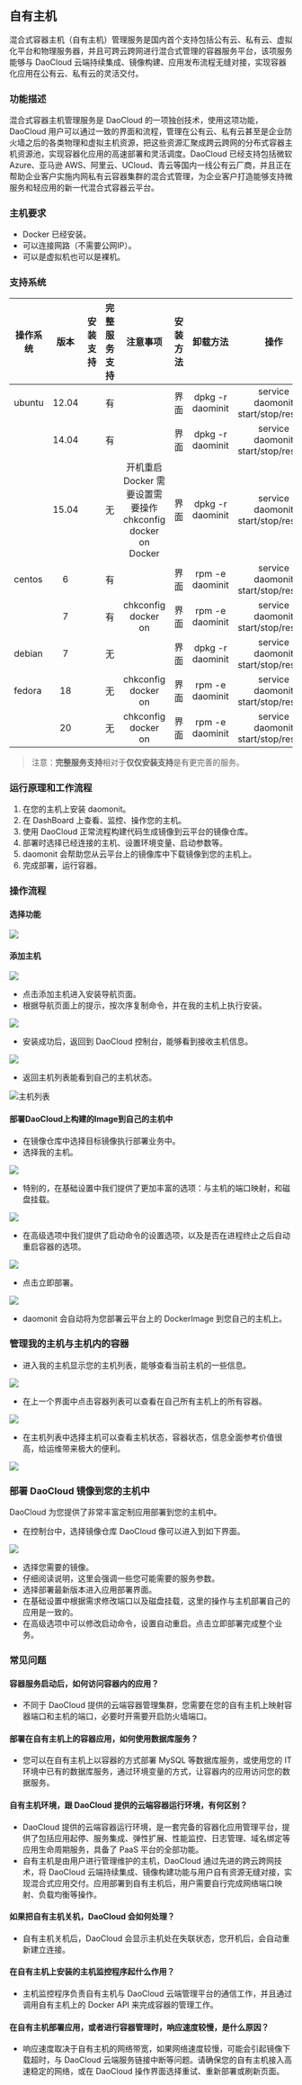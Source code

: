 ## 自有主机

混合式容器主机（自有主机）管理服务是国内首个支持包括公有云、私有云、虚拟化平台和物理服务器，并且可跨云跨网进行混合式管理的容器服务平台，该项服务能够与 DaoCloud 云端持续集成、镜像构建、应用发布流程无缝对接，实现容器化应用在公有云、私有云的灵活交付。

### 功能描述

混合式容器主机管理服务是 DaoCloud 的一项独创技术，使用这项功能，DaoCloud 用户可以通过一致的界面和流程，管理在公有云、私有云甚至是企业防火墙之后的各类物理和虚拟主机资源，把这些资源汇聚成跨云跨网的分布式容器主机资源池，实现容器化应用的高速部署和灵活调度。DaoCloud 已经支持包括微软 Azure、亚马逊 AWS、阿里云、UCloud、青云等国内一线公有云厂商，并且正在帮助企业客户实施内网私有云容器集群的混合式管理，为企业客户打造能够支持微服务和轻应用的新一代混合式容器云平台。

### 主机要求
* Docker 已经安装。
* 可以连接网路（不需要公网IP）。
* 可以是虚拟机也可以是裸机。

### 支持系统

<!-- TODO: 表格难以阅读，无法对小型终端设备（手机）自适应，是否考虑换成列表？ -->

| 操作系统       | 版本      |安装支持| 完整服务支持| 注意事项| 安装方法| 卸载方法          | 操作                                |
| ------------- |:--------:|:----:|:----------:|:-----:|:------:|:---------------:|:-----------------------------------:|
| ubuntu        | 12.04    |      |  有        |       | 界面    | dpkg -r daominit | service daomonit start/stop/restart |
|               | 14.04    |      |  有        |       | 界面    | dpkg -r daominit | service daomonit start/stop/restart |
|               | 15.04    |      |  无        |开机重启Docker 需要设置需要操作 chkconfig docker on Docker     | 界面    | dpkg -r daominit | service daomonit start/stop/restart |
| centos        | 6        |      |  有        |       | 界面    | rpm -e daominit  | service daomonit start/stop/restart |
|               | 7        |      |  有        |chkconfig docker on| 界面    | rpm -e daominit  | service daomonit start/stop/restart |
| debian        | 7        |      |  无        |       | 界面    | dpkg -r daominit | service daomonit start/stop/restart |
| fedora        | 18       |      |  无        |chkconfig docker on| 界面    | rpm -e daominit  | service daomonit start/stop/restart |
|               | 20       |      |  无        |chkconfig docker on| 界面    | rpm -e daominit  | service daomonit start/stop/restart |

> 注意：**完整服务支持**相对于**仅仅安装支持**是有更完善的服务。

<!-- TODO: 没有介绍 Daomonit 是什么 -->

### 运行原理和工作流程
1. 在您的主机上安装 daomonit。
2. 在 DashBoard 上查看、监控、操作您的主机。
3. 使用 DaoCloud 正常流程构建代码生成镜像到云平台的镜像仓库。
4. 部署时选择已经连接的主机、设置环境变量、启动参数等。
5. daomonit 会帮助您从云平台上的镜像库中下载镜像到您的主机上。
6. 完成部署，运行容器。

### 操作流程

#### 选择功能
![](/img/host/1.png)

#### 添加主机

![](/img/host/2.png)

* 点击添加主机进入安装导航页面。
* 根据导航页面上的提示，按次序复制命令，并在我的主机上执行安装。

![](/img/host/3.png)

* 安装成功后，返回到 DaoCloud 控制台，能够看到接收主机信息。

![](/img/host/4.png)

* 返回主机列表能看到自己的主机状态。

![主机列表](/img/host/5.png)

#### 部署DaoCloud上构建的Image到自己的主机中

* 在镜像仓库中选择目标镜像执行部署业务中。
* 选择我的主机。

![](/img/host/6.png)

* 特别的，在基础设置中我们提供了更加丰富的选项：与主机的端口映射，和磁盘挂载。

![](/img/host/11.png)

* 在高级选项中我们提供了启动命令的设置选项，以及是否在进程终止之后自动重启容器的选项。

 ![](/img/host/12.png)

* 点击立即部署。

![](/img/host/7.png)

* daomonit 会自动将为您部署云平台上的 DockerImage 到您自己的主机上。

### 管理我的主机与主机内的容器

* 进入我的主机显示您的主机列表，能够查看当前主机的一些信息。

![](/img/host/8.png)

* 在上一个界面中点击容器列表可以查看在自己所有主机上的所有容器。

![](/img/host/9.png)

* 在主机列表中选择主机可以查看主机状态，容器状态，信息全面参考价值很高，给运维带来极大的便利。

![](/img/host/10.png)

### 部署 DaoCloud 镜像到您的主机中
DaoCloud 为您提供了非常丰富定制应用部署到您的主机中。

* 在控制台中，选择镜像仓库 DaoCloud 像可以进入到如下界面。

![](/img/host/13.png)

* 选择您需要的镜像。
* 仔细阅读说明，这里会强调一些您可能需要的服务参数。
* 选择部署最新版本进入应用部署界面。
* 在基础设置中根据需求修改端口以及磁盘挂载，这里的操作与主机部署自己的应用是一致的。
* 在高级选项中可以修改启动命令，设置自动重启。点击立即部署完成整个业务。

### 常见问题

#### 容器服务启动后，如何访问容器内的应用？

* 不同于 DaoCloud 提供的云端容器管理集群，您需要在您的自有主机上映射容器端口和主机的端口，必要时开需要开启防火墙端口。

#### 部署在自有主机上的容器应用，如何使用数据库服务？

* 您可以在自有主机上以容器的方式部署 MySQL 等数据库服务，或使用您的 IT 环境中已有的数据库服务，通过环境变量的方式，让容器内的应用访问您的数据服务。

#### 自有主机环境，跟 DaoCloud 提供的云端容器运行环境，有何区别？

* DaoCloud 提供的云端容器运行环境，是一套完备的容器化应用管理平台，提供了包括应用起停、服务集成、弹性扩展、性能监控、日志管理、域名绑定等应用生命周期服务，具备了 PaaS 平台的全部功能。
* 自有主机是由用户进行管理维护的主机，DaoCloud 通过先进的跨云跨网技术，将 DaoCloud 云端持续集成、镜像构建功能与用户自有资源无缝对接，实现混合式应用交付。应用部署到自有主机后，用户需要自行完成网络端口映射、负载均衡等操作。

#### 如果把自有主机关机，DaoCloud 会如何处理？

* 自有主机关机后，DaoCloud 会显示主机处在失联状态，您开机后，会自动重新建立连接。

#### 在自有主机上安装的主机监控程序起什么作用？

* 主机监控程序负责自有主机与 DaoCloud 云端管理平台的通信工作，并且通过调用自有主机上的 Docker API 来完成容器的管理工作。

#### 在自有主机部署应用，或者进行容器管理时，响应速度较慢，是什么原因？

* 响应速度取决于自有主机的网络带宽，如果网络速度较慢，可能会引起镜像下载超时，与 DaoCloud 云端服务链接中断等问题。请确保您的自有主机接入高速稳定的网络，或在 DaoCloud 操作界面选择重试、重新部署或刷新页面。
